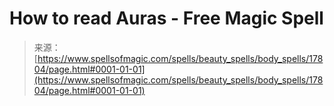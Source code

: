 <!--yml
category: 未分类
date: 2024-06-12 18:59:06
-->

# How to read Auras - Free Magic Spell

> 来源：[https://www.spellsofmagic.com/spells/beauty_spells/body_spells/17804/page.html#0001-01-01](https://www.spellsofmagic.com/spells/beauty_spells/body_spells/17804/page.html#0001-01-01)